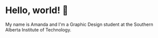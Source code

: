 # Hello, world! 👋

My name is Amanda and I'm a Graphic Design student at the Southern Alberta Institute of Technology. 
